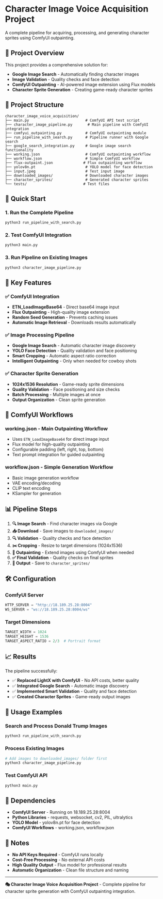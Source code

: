 # Character Image Voice Acquisition Project

A complete pipeline for acquiring, processing, and generating character sprites using ComfyUI outpainting.

## 🎯 Project Overview

This project provides a comprehensive solution for:
- **Google Image Search** - Automatically finding character images
- **Image Validation** - Quality checks and face detection
- **ComfyUI Outpainting** - AI-powered image extension using Flux models
- **Character Sprite Generation** - Creating game-ready character sprites

## 📁 Project Structure

```
character_image_voice_acquisition/
├── main.py                          # ComfyUI API test script
├── character_image_pipeline.py       # Main pipeline with ComfyUI integration
├── comfyui_outpainting.py           # ComfyUI outpainting module
├── run_pipeline_with_search.py      # Pipeline runner with Google search
├── google_search_integration.py     # Google image search functionality
├── working.json                     # ComfyUI outpainting workflow
├── workflow.json                    # Simple ComfyUI workflow
├── flux-outpaint.json              # Flux outpainting workflow
├── yolov8n.pt                       # YOLO model for face detection
├── input.jpeg                       # Test input image
├── downloaded_images/               # Downloaded character images
├── character_sprites/               # Generated character sprites
└── tests/                          # Test files
```

## 🚀 Quick Start

### 1. Run the Complete Pipeline
```bash
python3 run_pipeline_with_search.py
```

### 2. Test ComfyUI Integration
```bash
python3 main.py
```

### 3. Run Pipeline on Existing Images
```bash
python3 character_image_pipeline.py
```

## 🔧 Key Features

### ✅ **ComfyUI Integration**
- **ETN_LoadImageBase64** - Direct base64 image input
- **Flux Outpainting** - High-quality image extension
- **Random Seed Generation** - Prevents caching issues
- **Automatic Image Retrieval** - Downloads results automatically

### ✅ **Image Processing Pipeline**
- **Google Image Search** - Automatic character image discovery
- **YOLO Face Detection** - Quality validation and face positioning
- **Smart Cropping** - Automatic aspect ratio correction
- **Intelligent Outpainting** - Only when needed for cowboy shots

### ✅ **Character Sprite Generation**
- **1024x1536 Resolution** - Game-ready sprite dimensions
- **Quality Validation** - Face positioning and size checks
- **Batch Processing** - Multiple images at once
- **Output Organization** - Clean sprite generation

## 🎨 ComfyUI Workflows

### **working.json** - Main Outpainting Workflow
- Uses `ETN_LoadImageBase64` for direct image input
- Flux model for high-quality outpainting
- Configurable padding (left, right, top, bottom)
- Text prompt integration for guided outpainting

### **workflow.json** - Simple Generation Workflow
- Basic image generation workflow
- VAE encoding/decoding
- CLIP text encoding
- KSampler for generation

## 📊 Pipeline Steps

1. **🔍 Image Search** - Find character images via Google
2. **📥 Download** - Save images to `downloaded_images/`
3. **🔍 Validation** - Quality checks and face detection
4. **✂️ Cropping** - Resize to target dimensions (1024x1536)
5. **🎨 Outpainting** - Extend images using ComfyUI when needed
6. **✅ Final Validation** - Quality checks on final sprites
7. **💾 Output** - Save to `character_sprites/`

## 🛠️ Configuration

### ComfyUI Server
```python
HTTP_SERVER = "http://18.189.25.28:8004"
WS_SERVER = "ws://18.189.25.28:8004/ws"
```

### Target Dimensions
```python
TARGET_WIDTH = 1024
TARGET_HEIGHT = 1536
TARGET_ASPECT_RATIO = 2/3  # Portrait format
```

## 📈 Results

The pipeline successfully:
- ✅ **Replaced LightX with ComfyUI** - No API costs, better quality
- ✅ **Integrated Google Search** - Automatic image discovery
- ✅ **Implemented Smart Validation** - Quality and face detection
- ✅ **Created Character Sprites** - Game-ready output images

## 🎯 Usage Examples

### Search and Process Donald Trump Images
```bash
python3 run_pipeline_with_search.py
```

### Process Existing Images
```bash
# Add images to downloaded_images/ folder first
python3 character_image_pipeline.py
```

### Test ComfyUI API
```bash
python3 main.py
```

## 🔧 Dependencies

- **ComfyUI Server** - Running on 18.189.25.28:8004
- **Python Libraries** - requests, websocket, cv2, PIL, ultralytics
- **YOLO Model** - yolov8n.pt for face detection
- **ComfyUI Workflows** - working.json, workflow.json

## 📝 Notes

- **No API Keys Required** - ComfyUI runs locally
- **Cost-Free Processing** - No external API costs
- **High Quality Output** - Flux model for professional results
- **Automatic Organization** - Clean file structure and naming

---

**🎭 Character Image Voice Acquisition Project** - Complete pipeline for character sprite generation with ComfyUI outpainting integration.